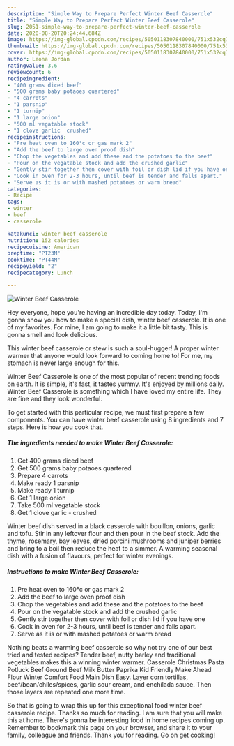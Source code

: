 ```yaml
---
description: "Simple Way to Prepare Perfect Winter Beef Casserole"
title: "Simple Way to Prepare Perfect Winter Beef Casserole"
slug: 2051-simple-way-to-prepare-perfect-winter-beef-casserole
date: 2020-08-20T20:24:44.684Z
image: https://img-global.cpcdn.com/recipes/5050118307840000/751x532cq70/winter-beef-casserole-recipe-main-photo.jpg
thumbnail: https://img-global.cpcdn.com/recipes/5050118307840000/751x532cq70/winter-beef-casserole-recipe-main-photo.jpg
cover: https://img-global.cpcdn.com/recipes/5050118307840000/751x532cq70/winter-beef-casserole-recipe-main-photo.jpg
author: Leona Jordan
ratingvalue: 3.6
reviewcount: 6
recipeingredient:
- "400 grams diced beef"
- "500 grams baby potaoes quartered"
- "4 carrots"
- "1 parsnip"
- "1 turnip"
- "1 large onion"
- "500 ml vegatable stock"
- "1 clove garlic  crushed"
recipeinstructions:
- "Pre heat oven to 160°c or gas mark 2"
- "Add the beef to large oven proof dish"
- "Chop the vegetables and add these and the potatoes to the beef"
- "Pour on the vegatable stock and add the crushed garlic"
- "Gently stir together then cover with foil or dish lid if you have one"
- "Cook in oven for 2-3 hours, until beef is tender and falls apart."
- "Serve as it is or with mashed potatoes or warm bread"
categories:
- Recipe
tags:
- winter
- beef
- casserole

katakunci: winter beef casserole 
nutrition: 152 calories
recipecuisine: American
preptime: "PT23M"
cooktime: "PT44M"
recipeyield: "2"
recipecategory: Lunch

---
```



![Winter Beef Casserole](https://img-global.cpcdn.com/recipes/5050118307840000/751x532cq70/winter-beef-casserole-recipe-main-photo.jpg)

Hey everyone, hope you're having an incredible day today. Today, I'm gonna show you how to make a special dish, winter beef casserole. It is one of my favorites. For mine, I am going to make it a little bit tasty. This is gonna smell and look delicious.

This winter beef casserole or stew is such a soul-hugger! A proper winter warmer that anyone would look forward to coming home to! For me, my stomach is never large enough for this.

Winter Beef Casserole is one of the most popular of recent trending foods on earth. It is simple, it's fast, it tastes yummy. It's enjoyed by millions daily. Winter Beef Casserole is something which I have loved my entire life. They are fine and they look wonderful.


To get started with this particular recipe, we must first prepare a few components. You can have winter beef casserole using 8 ingredients and 7 steps. Here is how you cook that.

<!--inarticleads1-->

##### The ingredients needed to make Winter Beef Casserole:

1. Get 400 grams diced beef
1. Get 500 grams baby potaoes quartered
1. Prepare 4 carrots
1. Make ready 1 parsnip
1. Make ready 1 turnip
1. Get 1 large onion
1. Take 500 ml vegatable stock
1. Get 1 clove garlic - crushed


Winter beef dish served in a black casserole with bouillon, onions, garlic and tofu. Stir in any leftover flour and then pour in the beef stock. Add the thyme, rosemary, bay leaves, dried porcini mushrooms and juniper berries and bring to a boil then reduce the heat to a simmer. A warming seasonal dish with a fusion of flavours, perfect for winter evenings. 

<!--inarticleads2-->

##### Instructions to make Winter Beef Casserole:

1. Pre heat oven to 160°c or gas mark 2
1. Add the beef to large oven proof dish
1. Chop the vegetables and add these and the potatoes to the beef
1. Pour on the vegatable stock and add the crushed garlic
1. Gently stir together then cover with foil or dish lid if you have one
1. Cook in oven for 2-3 hours, until beef is tender and falls apart.
1. Serve as it is or with mashed potatoes or warm bread


Nothing beats a warming beef casserole so why not try one of our best tried and tested recipes? Tender beef, nutty barley and traditional vegetables makes this a winning winter warmer. Casserole Christmas Pasta Potluck Beef Ground Beef Milk Butter Paprika Kid Friendly Make Ahead Flour Winter Comfort Food Main Dish Easy. Layer corn tortillas, beef/bean/chiles/spices, garlic sour cream, and enchilada sauce. Then those layers are repeated one more time. 

So that is going to wrap this up for this exceptional food winter beef casserole recipe. Thanks so much for reading. I am sure that you will make this at home. There's gonna be interesting food in home recipes coming up. Remember to bookmark this page on your browser, and share it to your family, colleague and friends. Thank you for reading. Go on get cooking!
